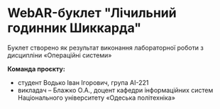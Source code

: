 # WebAR-буклет "Лічильний годинник Шиккарда"
Буклет створено як результат виконання лабораторної роботи з дисципліни
«Операційні системи» 

**Команда проєкту:**
- студент Водько Іван Ігорович, група АІ-221
- викладач – Блажко О.А., доцент кафедри інформаційних систем Національного
університету «Одеська політехніка» 
